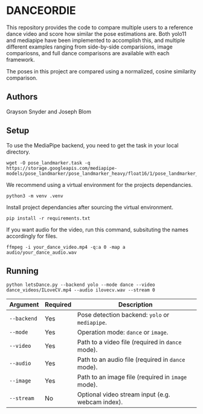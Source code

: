 # DANCEORDIE

This repository provides the code to compare multiple users to a reference dance video and score how similar the pose estimations are. Both yolo11 and mediapipe have been implemented to accomplish this, and multiple different examples ranging from side-by-side comparisions, image compariosns, and full dance comparisons are available with each framework.

The poses in this project are compared using a normalized, cosine similarity comparison.

## Authors
Grayson Snyder and Joseph Blom 

## Setup
To use the MediaPipe backend, you need to get the task in your local directory.
```
wget -O pose_landmarker.task -q https://storage.googleapis.com/mediapipe-models/pose_landmarker/pose_landmarker_heavy/float16/1/pose_landmarker_heavy.task
```

We recommend using a virtual environment for the projects dependancies.
```
python3 -m venv .venv
```

Install project dependancies after sourcing the virtual environment.
```
pip install -r requirements.txt
```

If you want audio for the video, run this command, subsituting the names accordingly for files.
```
ffmpeg -i your_dance_video.mp4 -q:a 0 -map a audio/your_dance_audio.wav
```

## Running
```
python letsDance.py --backend yolo --mode dance --video dance_videos/ILoveCV.mp4 --audio ilovecv.wav --stream 0
```
| Argument    | Required | Description                                             |
| ----------- | -------- | ------------------------------------------------------- |
| `--backend` | Yes    | Pose detection backend: `yolo` or `mediapipe`.          |
| `--mode`    | Yes    | Operation mode: `dance` or `image`.                     |
| `--video`   | Yes | Path to a video file (required in `dance` mode).        |
| `--audio`   | Yes | Path to an audio file (required in `dance` mode).       |
| `--image`   | Yes  | Path to an image file (required in `image` mode).       |
| `--stream`  | No     | Optional video stream input (e.g. webcam index). |
